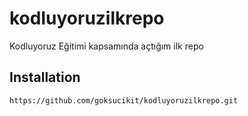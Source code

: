 # kodluyoruzilkrepo
Kodluyoruz Eğitimi kapsamında açtığım ilk repo

## Installation
`
https://github.com/goksucikit/kodluyoruzilkrepo.git
`
